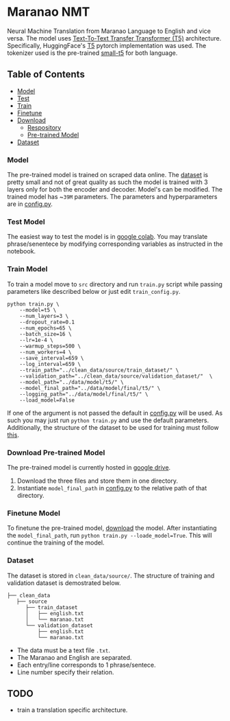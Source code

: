 # Maranao NMT
Neural Machine Translation from Maranao Language to English and vice versa.
The model uses  [Text-To-Text Transfer Transformer (T5)](https://arxiv.org/abs/1910.10683) architecture.
Specifically, HuggingFace's [T5](https://huggingface.co/transformers/model_doc/t5.html) pytorch implementation was used.
The tokenizer used is the pre-trained [small-t5](https://huggingface.co/t5-small) for both language.

## Table of Contents

* [Model](#model)
* [Test](#test-model)
* [Train](#train-model)
* [Finetune](#finetune-model)
* [Download](#download)
    * [Respository](#download-repository)
    * [Pre-trained Model](#download-model)
* [Dataset](#dataset)

### Model

The pre-trained model is trained on scraped data online.
The [dataset](clean_data/source) is pretty small and not of great quality as such the model is trained with 3 layers only for both the encoder and decoder.
Model's  can be modified. The trained model has  ~`39M` parameters.
The parameters and hyperparameters are in [config.py](#src/config.py).

### Test Model
The easiest way to test the model is in [google colab](https://colab.research.google.com/drive/1zC4J25X7smDdEEse7Tt2gxzIE-vbNVWG?usp=sharing).
You may translate phrase/senentece by modifying corresponding variables as instructed in the notebook.

### Train Model
To train a model move to `src` directory and run `train.py` script while passing parameters like described below or just edit `train_config.py`.
```
python train.py \
    --model=t5 \
    --num_layers=3 \
    --dropout_rate=0.1
    --num_epochs=65 \
    --batch_size=16 \
    --lr=1e-4 \
    --warmup_steps=500 \
    --num_workers=4 \
    --save_interval=659 \
    --log_interval=659 \
    --train_path="../clean_data/source/train_dataset/" \
    --validation_path="../clean_data/source/validation_dataset/"  \
    --model_path="../data/model/t5/" \
    --model_final_path="../data/model/final/t5/" \
    --logging_path="../data/model/final/t5/" \
    --load_model=False
```
If one of the argument is not passed the default in [config.py](src/config.py) will be used.
As such you may just run `python train.py` and use the default parameters.
Additionally, the structure of the dataset to be used for training must follow [this](#dataset).

### Download Pre-trained Model <div id='download'> </div>
The pre-trained model is currently hosted in [google drive](https://drive.google.com/drive/folders/1be4kGVViFSPMh2ZnhJ_gxyWXrmMVolGd).
1. Download the three files and store them in one directory.
1. Instantiate `model_final_path` in [config.py](#src/config.py) to the relative path of that directory.

### Finetune Model
To finetune the pre-trained model, [download](#download) the model.
After instantiating the `model_final_path`, run `python train.py --loade_model=True`.
This will continue the training of the model.

### Dataset
The dataset is stored in `clean_data/source/`. The structure of training and validation dataset is demostrated below.
``````
├── clean_data
   ├── source
      ├── train_dataset
      │   ├── english.txt
      │   └── maranao.txt
      └── validation_dataset
          ├── english.txt
          └── maranao.txt
``````
* The data must be a text file `.txt`. 
* The Maranao and English are separated.
* Each entry/line corresponds to 1 phrase/sentece.
* Line number specify their relation.

## TODO
* train a translation specific architecture.
